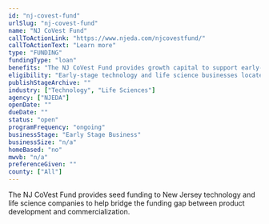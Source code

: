 ```yaml
---
id: "nj-covest-fund"
urlSlug: "nj-covest-fund"
name: "NJ CoVest Fund"
callToActionLink: "https://www.njeda.com/njcovestfund/"
callToActionText: "Learn more"
type: "FUNDING"
fundingType: "loan"
benefits: "The NJ CoVest Fund provides growth capital to support early-stage companies from product development towards successful, scalable commercialization. This funding is available at the critical stage between product development and commercial operation expansion, where limited funds are available and a funding gap exists. Investments through the NJ CoVest Fund will help stimulate business growth, additional capital investment, and creation of high-skilled jobs in New Jersey. Up to $250,000 is available."
eligibility: "Early-stage technology and life science businesses located in physical commercial office, co-working or incubator space in New Jersey, with at least 2 full-time founders that have a financial commitment to the company, and a minimum of 50% of its W-2 employees in New Jersey."
publishStageArchive: ""
industry: ["Technology", "Life Sciences"]
agency: ["NJEDA"]
openDate: ""
dueDate: ""
status: "open"
programFrequency: "ongoing"
businessStage: "Early Stage Business"
businessSize: "n/a"
homeBased: "no"
mwvb: "n/a"
preferenceGiven: ""
county: ["All"]
---
```


The NJ CoVest Fund provides seed funding to New Jersey technology and life science companies to help bridge the funding gap between product development and commercialization.
